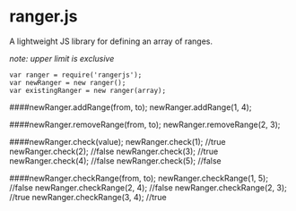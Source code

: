 ranger.js
========

A lightweight JS library for defining an array of ranges.

*note: upper limit is exclusive*

    var ranger = require('rangerjs');
    var newRanger = new ranger();
    var existingRanger = new ranger(array);
    
####newRanger.addRange(from, to);
    newRanger.addRange(1, 4);
    
####newRanger.removeRange(from, to);
    newRanger.removeRange(2, 3);
    
####newRanger.check(value);
    newRanger.check(1); //true
    newRanger.check(2); //false
    newRanger.check(3); //true
    newRanger.check(4); //false
    newRanger.check(5); //false
    
####newRanger.checkRange(from, to);
    newRanger.checkRange(1, 5); //false
    newRanger.checkRange(2, 4); //false
    newRanger.checkRange(2, 3); //true
    newRanger.checkRange(3, 4); //true